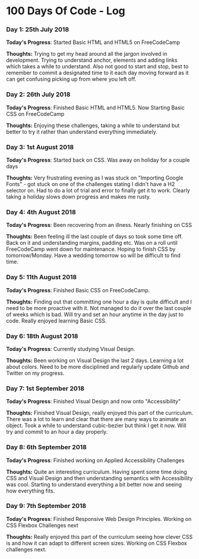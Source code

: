 # 100 Days Of Code - Log

### Day 1: 25th July 2018

**Today's Progress**: Started Basic HTML and HTML5 on FreeCodeCamp

**Thoughts:** Trying to get my head around all the jargon involved in development. Trying to understand anchor, elements and adding links which takes a while to understand. Also not good to start and stop, best to remember to commit a designated time to it each day moving forward as it can get confusing picking up from where you left off. 

### Day 2: 26th July 2018

 **Today's Progress**: Finished Basic HTML and HTML5. Now Starting Basic CSS on FreeCodeCamp 
 
 **Thoughts:** Enjoying these challenges, taking a while to understand but better to try it rather than understand everything immediately.
 
 ### Day 3: 1st August 2018
 
 **Today's Progress**: Started back on CSS. Was away on holiday for a couple days
 
 **Thoughts:** Very frustrating evening as I was stuck on "Importing Google Fonts" - got stuck on one of the challenges stating I didn't have a H2 selector on. Had to do a lot of trial and error to finally get it to work. Clearly taking a holiday slows down progress and makes me rusty. 
 
 ### Day 4: 4th August 2018
 
 **Today's Progress**: Been recovering from an illness. Nearly finishing on CSS
 
 **Thoughts:** Been feeling ill the last couple of days so took some time off. Back on it and understanding margins, padding etc. Was on a roll until FreeCodeCamp went down for maintenance. Hoping to finish CSS by tomorrow/Monday. Have a wedding tomorrow so will be difficult to find time. 

### Day 5: 11th August 2018

**Today's Progress**: Finished Basic CSS on FreeCodeCamp. 

**Thoughts:** Finding out that committing one hour a day is quite difficult and I need to be more proactive with it. Not managed to do it over the last couple of weeks which is bad. Will try and set an hour anytime in the day just to code. Really enjoyed learning Basic CSS. 

### Day 6: 18th August 2018

**Today's Progress**: Currently studying Visual Design.

**Thoughts:** Been working on Visual Design the last 2 days. Learning a lot about colors. Need to be more disciplined and regularly update Github and Twitter on my progress. 

### Day 7: 1st September 2018

**Today's Progress**: Finished Visual Design and now onto "Accessibility"

**Thoughts:** Finished Visual Design, really enjoyed this part of the curriculum. There was a lot to learn and clear that there are many ways to animate an object. Took a while to understand cubic-bezier but think I get it now. Will try and commit to an hour a day properly. 

### Day 8: 6th September 2018

**Today's Progress**: Finished working on Applied Accessibility Challenges

**Thoughts:** Quite an interesting curriculum. Having spent some time doing CSS and Visual Design and then understanding semantics with Accessibility was cool. Starting to understand everything a bit better now and seeing how everything fits. 

### Day 9: 7th September 2018

**Today's Progress**: Finished Responsive Web Design Principles. Working on CSS Flexbox Challenges next

**Thoughts:** Really enjoyed this part of the curriculum seeing how clever CSS is and how it can adapt to different screen sizes. Working on CSS Flexbox challenges next. 

